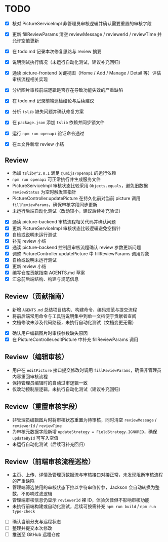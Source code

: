 # TODO

- [x] 核对 PictureServiceImpl 非管理员审核逻辑并确认需要重置的审核字段
- [x] 更新 fillReviewParams 清空 reviewMessage / reviewerId / reviewTime 并允许空值更新
- [x] 在 todo.md 记录本次修复思路与 review 摘要
- [x] 说明测试执行情况（未运行自动化测试，建议补充回归）
- [x] 通读 picture-frontend 关键视图（Home / Add / Manage / Detail 等）评估审核流程相关实现
- [x] 分析图片审核前端逻辑是否存在导致功能失效的严重缺陷
- [x] 在 todo.md 记录前端巡检结论与后续建议

- [x] 分析 `tslib` 缺失问题并确认修复方案
- [x] 在 `package.json` 添加 `tslib` 依赖并同步锁文件
- [x] 运行 `npm run openapi` 验证命令通过
- [x] 在本文件新增 review 小结

## Review
- 添加 `tslib@^2.8.1` 满足 `@umijs/openapi` 的运行依赖
- `npm run openapi` 可正常执行并生成服务文件
- PictureServiceImpl 审核状态比较采用 `Objects.equals`，避免旧数据 `reviewStatus` 为空时触发空指针
- PictureController.updatePicture 在持久化前对当前 picture 调用 `fillReviewParams`，确保审核字段同步更新
- 未运行后端自动化测试（改动较小，建议后续补充验证）

- [x] 通读 picture-backend 审核流程相关代码并确认问题
- [x] 更新 PictureServiceImpl 审核状态比较逻辑避免空指针
- [x] 自检或说明未运行测试
- [x] 补充 review 小结
- [x] 通读 picture-backend 控制层审核流程确认 review 参数更新问题
- [x] 调整 PictureController.updatePicture 中 fillReviewParams 调用对象
- [x] 自检或说明未运行测试
- [x] 更新 review 小结
- [x] 编写仓库贡献指南 AGENTS.md 草案
- [x] 汇总前后端结构、构建与规范信息

## Review（贡献指南）

- 新增 `AGENTS.md` 总结项目结构、构建命令、编码规范与提交流程
- 将前后端常用命令与工具链说明集中到单一文档便于贡献者查阅
- 文档修改未涉及代码路径，未执行自动化测试（文档变更无需）
- [x] 确认用户编辑图片时审核参数缺失原因
- [x] 在 PictureController.editPicture 中补充 fillReviewParams 调用

## Review（编辑审核）

- 用户在 `editPicture` 接口提交修改时调用 `fillReviewParams`，确保非管理员内容重回审核流程
- 保持管理员编辑时的自动过审逻辑一致
- 仅改动控制层逻辑，未执行自动化测试（建议补充回归）

## Review（重置审核字段）

- 非管理员编辑图片时将审核状态重置为待审核，同时清空 `reviewMessage` / `reviewerId` / `reviewTime`
- 为审核元数据字段新增 `updateStrategy = FieldStrategy.IGNORED`，确保 `updateById` 可写入空值
- 未运行自动化测试（后续可补充回归）

## Review（前端审核流程巡检）

- 主页、上传、详情及管理页数据流与审核接口对接正常，未发现阻断审核流程的严重缺陷
- 管理端筛选使用的审核状态下拉以字符串值传参，Jackson 会自动转换为整数，不影响过滤逻辑
- 管理端审核信息仍显示 `reviewerId` 裸 ID，体验欠佳但不影响审核功能
- 未执行前端构建或自动化测试，后续可按需补充 `npm run build` / `npm run type-check`
- [ ] 确认当前分支与远程状态
- [ ] 整理并提交本次修改
- [ ] 推送至 GitHub 远程仓库
